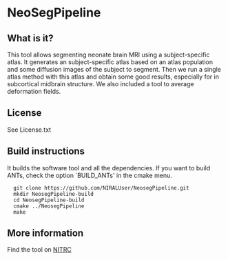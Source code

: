 # NeoSegPipeline

## What is it?

This tool allows segmenting neonate brain MRI using a subject-specific atlas. It generates an subject-specific atlas based on an atlas population and some diffusion images of the subject to segment. Then we run a single atlas method with this atlas and obtain some good results, especially for in subcortical midbrain structure. We also included a tool to average deformation fields.

## License

See License.txt


## Build instructions

It builds the software tool and all the dependencies. If you want to build ANTs, check the option `BUILD_ANTs' in the cmake menu. 

```
  git clone https://github.com/NIRALUser/NeosegPipeline.git
  mkdir NeosegPipeline-build
  cd NeosegPipeline-build
  cmake ../NeosegPipeline
  make
```

## More information

Find the tool on [NITRC](http://www.nitrc.org/projects/neosegpipeline)

